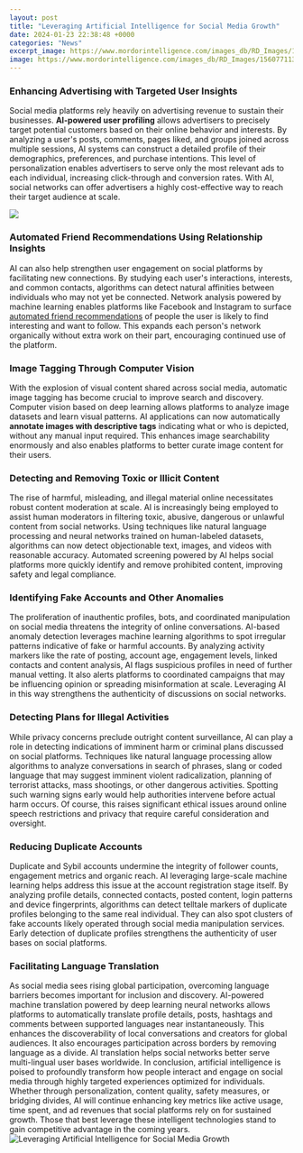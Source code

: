 ```yaml
---
layout: post
title: "Leveraging Artificial Intelligence for Social Media Growth"
date: 2024-01-23 22:38:48 +0000
categories: "News"
excerpt_image: https://www.mordorintelligence.com/images_db/RD_Images/1560771136680_Picture9.png
image: https://www.mordorintelligence.com/images_db/RD_Images/1560771136680_Picture9.png
---
```


### Enhancing Advertising with Targeted User Insights
Social media platforms rely heavily on advertising revenue to sustain their businesses. **AI-powered user profiling** allows advertisers to precisely target potential customers based on their online behavior and interests. By analyzing a user's posts, comments, pages liked, and groups joined across multiple sessions, AI systems can construct a detailed profile of their demographics, preferences, and purchase intentions. This level of personalization enables advertisers to serve only the most relevant ads to each individual, increasing click-through and conversion rates. With AI, social networks can offer advertisers a highly cost-effective way to reach their target audience at scale.  

![](https://cdnassets.mondovo.com/blog/wp-content/uploads/2018/04/AI.jpg)
### Automated Friend Recommendations Using Relationship Insights
AI can also help strengthen user engagement on social platforms by facilitating new connections. By studying each user's interactions, interests, and common contacts, algorithms can detect natural affinities between individuals who may not yet be connected. Network analysis powered by machine learning enables platforms like Facebook and Instagram to surface [automated friend recommendations](https://store.fi.io.vn/womens-cute-chihuahua-rainbow-unicorn-lgbtq-ally-dog-lover-mom-dad-v-neck-t-shirt/women&) of people the user is likely to find interesting and want to follow. This expands each person's network organically without extra work on their part, encouraging continued use of the platform.
### Image Tagging Through Computer Vision 
With the explosion of visual content shared across social media, automatic image tagging has become crucial to improve search and discovery. Computer vision based on deep learning allows platforms to analyze image datasets and learn visual patterns. AI applications can now automatically **annotate images with descriptive tags** indicating what or who is depicted, without any manual input required. This enhances image searchability enormously and also enables platforms to better curate image content for their users.
### Detecting and Removing Toxic or Illicit Content  
The rise of harmful, misleading, and illegal material online necessitates robust content moderation at scale. AI is increasingly being employed to assist human moderators in filtering toxic, abusive, dangerous or unlawful content from social networks. Using techniques like natural language processing and neural networks trained on human-labeled datasets, algorithms can now detect objectionable text, images, and videos with reasonable accuracy. Automated screening powered by AI helps social platforms more quickly identify and remove prohibited content, improving safety and legal compliance.
### Identifying Fake Accounts and Other Anomalies
The proliferation of inauthentic profiles, bots, and coordinated manipulation on social media threatens the integrity of online conversations. AI-based anomaly detection leverages machine learning algorithms to spot irregular patterns indicative of fake or harmful accounts. By analyzing activity markers like the rate of posting, account age, engagement levels, linked contacts and content analysis, AI flags suspicious profiles in need of further manual vetting. It also alerts platforms to coordinated campaigns that may be influencing opinion or spreading misinformation at scale. Leveraging AI in this way strengthens the authenticity of discussions on social networks.
### Detecting Plans for Illegal Activities
While privacy concerns preclude outright content surveillance, AI can play a role in detecting indications of imminent harm or criminal plans discussed on social platforms. Techniques like natural language processing allow algorithms to analyze conversations in search of phrases, slang or coded language that may suggest imminent violent radicalization, planning of terrorist attacks, mass shootings, or other dangerous activities. Spotting such warning signs early would help authorities intervene before actual harm occurs. Of course, this raises significant ethical issues around online speech restrictions and privacy that require careful consideration and oversight.
### Reducing Duplicate Accounts 
Duplicate and Sybil accounts undermine the integrity of follower counts, engagement metrics and organic reach. AI leveraging large-scale machine learning helps address this issue at the account registration stage itself. By analyzing profile details, connected contacts, posted content, login patterns and device fingerprints, algorithms can detect telltale markers of duplicate profiles belonging to the same real individual. They can also spot clusters of fake accounts likely operated through social media manipulation services. Early detection of duplicate profiles strengthens the authenticity of user bases on social platforms.
### Facilitating Language Translation 
As social media sees rising global participation, overcoming language barriers becomes important for inclusion and discovery. AI-powered machine translation powered by deep learning neural networks allows platforms to automatically translate profile details, posts, hashtags and comments between supported languages near instantaneously. This enhances the discoverability of local conversations and creators for global audiences. It also encourages participation across borders by removing language as a divide. AI translation helps social networks better serve multi-lingual user bases worldwide.
In conclusion, artificial intelligence is poised to profoundly transform how people interact and engage on social media through highly targeted experiences optimized for individuals. Whether through personalization, content quality, safety measures, or bridging divides, AI will continue enhancing key metrics like active usage, time spent, and ad revenues that social platforms rely on for sustained growth. Those that best leverage these intelligent technologies stand to gain competitive advantage in the coming years.
![Leveraging Artificial Intelligence for Social Media Growth](https://www.mordorintelligence.com/images_db/RD_Images/1560771136680_Picture9.png)